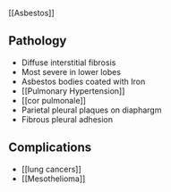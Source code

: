 [[Asbestos]]

## Pathology
- Diffuse interstitial fibrosis
- Most severe in lower lobes
- Asbestos bodies coated with Iron
- [[Pulmonary Hypertension]]
- [[cor pulmonale]]
- Parietal pleural plaques on diaphargm
- Fibrous pleural adhesion

## Complications
- [[lung cancers]]
- [[Mesothelioma]]
